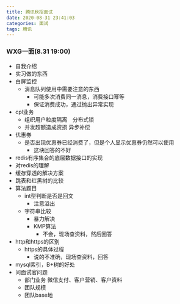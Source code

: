 ```yaml
---
title: 腾讯秋招面试
date: 2020-08-31 23:41:03
categories: 面试
tags: 腾讯
---
```


### WXG一面(8.31 19:00)
- 自我介绍
- 实习做的东西
- 白屏监控
    - 消息队列使用中需要注意的东西
        - 可能多次消费同一消息，消费接口幂等
        - 保证消费成功，通过抛出异常实现
- cpl业务
    - 组织用户粒度隔离　分布式锁
    - 并发超额造成资损 异步补偿
- 优惠券
    - 是否出现优惠券已经消费了，但是个人显示优惠券仍然可以使用
        - 这块回答的不好
- redis有序集合的底层数据接口的实现
- 对redis的理解
- 缓存穿透的解决方案
- 跳表和红黑树的比较
- 算法题目
    - int型判断是否是回文
        - 注意溢出
    - 字符串比较
        - 暴力解决
        - KMP算法
            - 不会，现场查资料，然后回答
- http和https的区别
    - https的具体过程
        - 说的不准确，现场查资料，回答
- mysql索引，B+树的好处
- 问面试官问题
    - 部门业务
        微信支付、客户营销、客户资料
    - 团队规模
    - 团队base地
